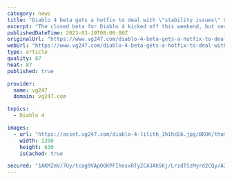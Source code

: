 ```yaml
---
category: news
title: "Diablo 4 beta gets a hotfix to deal with \"stability issues\" on console"
excerpt: "The closed beta for Diablo 4 kicked off this weekend, but server stability issues have plagued many - thankfully, Blizzard has released a hotfix to help out."
publishedDateTime: 2023-03-19T08:06:00Z
originalUrl: "https://www.vg247.com/diablo-4-beta-gets-a-hotfix-to-deal-with-stability-issues-on-console"
webUrl: "https://www.vg247.com/diablo-4-beta-gets-a-hotfix-to-deal-with-stability-issues-on-console"
type: article
quality: 87
heat: 87
published: true

provider:
  name: vg247
  domain: vg247.com

topics:
  - Diablo 4

images:
  - url: "https://asset.vg247.com/diablo-4-lilith_1h1hcE6.jpg/BROK/thumbnail/1200x630/diablo-4-lilith_1h1hcE6.jpg"
    width: 1200
    height: 630
    isCached: true

secured: "1AKMZmV/7Uy/tcag9VApOGKPFIhesxRTyZCA3AhSKj/LrzdTSzMyrd2CQy/A2RTPOQ3re9bhGgViI4whvN6YmHUfAwB/8K2zcH456QE9dx1Gpr16b1VpGYKj78X04xsqkjKpXI7kn2XVMMkW1oMJTYbBrs0IVO18++emfIw3sLC87u7I6jtG7971nGFW5QN8Tv9yX7feGGvp0yf6kfk8/QnFZtFl/kiBeIBL8KTasTMFlsRzU6DKh1eOpstzwsSVE2dW4jgOb8nh3HjId80Q1dbwvWaDU6O94F0oAY9aXpoNbxPWY17qSTGLANY5lC5UaIxaUpHmUmCoBh4sEKDcf69+yio//7xVC7/W1b5W5CY=;PJGa6PIZWigbBrsDpiOh/Q=="
---
```


